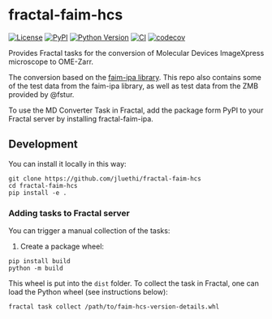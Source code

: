 # fractal-faim-hcs

[![License](https://img.shields.io/pypi/l/fractal-faim-hcs.svg?color=green)](https://github.com/jluethi/fractal-faim-hcs/raw/main/LICENSE)
[![PyPI](https://img.shields.io/pypi/v/fractal-faim-hcs.svg?color=green)](https://pypi.org/project/fractal-faim-hcs)
[![Python Version](https://img.shields.io/pypi/pyversions/fractal-faim-hcs.svg?color=green)](https://python.org)
[![CI](https://github.com/jluethi/fractal-faim-hcs/actions/workflows/ci.yml/badge.svg)](https://github.com/jluethi/fractal-faim-hcs/actions/workflows/ci.yml)
[![codecov](https://codecov.io/gh/jluethi/fractal-faim-hcs/branch/main/graph/badge.svg)](https://codecov.io/gh/jluethi/fractal-faim-hcs)

Provides Fractal tasks for the conversion of Molecular Devices ImageXpress microscope to OME-Zarr.

The conversion based on the [faim-ipa library](https://github.com/fmi-faim/faim-ipa). This repo also contains some of the test data from the faim-ipa library, as well as test data from the ZMB provided by @fstur.

To use the MD Converter Task in Fractal, add the package form PyPI to your Fractal server by installing fractal-faim-ipa.

## Development
You can install it locally in this way:

```
git clone https://github.com/jluethi/fractal-faim-hcs
cd fractal-faim-hcs
pip install -e .
```

### Adding tasks to Fractal server
You can trigger a manual collection of the tasks:
1. Create a package wheel: 
```
pip install build
python -m build
```
This wheel is put into the `dist` folder. To collect the task in Fractal, one can load the Python wheel (see instructions below):
```
fractal task collect /path/to/faim-hcs-version-details.whl
```

